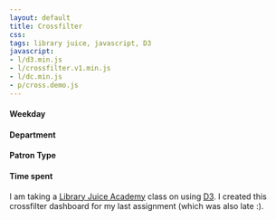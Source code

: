 ```yaml
---
layout: default
title: Crossfilter
css:
tags: library juice, javascript, D3
javascript:
- l/d3.min.js
- l/crossfilter.v1.min.js
- l/dc.min.js
- p/cross.demo.js 
---
```

<style>
	#question_half_hour {
		text-align: center; 
	}
	rect.selected,
	.pie-slice.selected {
		opacity: 1; 
	}
	rect.deselected,
	.pie-slice.deselected {
		opacity: .4; 
	}
	.x.axis text {
    text-anchor: end !important;
    transform: rotate(-45deg);
	}
</style>
<div class="jumbotron">
	<div id="question_half_hour"></div>
</div>	
<div class="row">
	<div class="col-md-3" id="question_weekday">
		<h4>Weekday</h4>
	</div>
	<div class="col-md-3" id="location_name">
		<h4>Department</h4>
	</div>
	<div class="col-md-3" id="patron_type">
		<h4>Patron Type</h4>
	</div>
	<div class="col-md-3" id="time_spent">
		<h4>Time spent</h4>
	</div>
</div> 	

I am taking a [Library Juice Academy](http://libraryjuiceacademy.com/) class on using [D3](http://d3js.org/). I created this crossfilter dashboard for my last assignment (which was also late :).